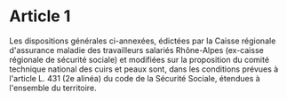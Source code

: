 # Article 1

Les dispositions générales ci-annexées, édictées par la Caisse régionale d'assurance maladie des travailleurs salariés Rhône-Alpes (ex-caisse régionale de sécurité sociale) et modifiées sur la proposition du comité technique national des cuirs et peaux sont, dans les conditions prévues à l'article L. 431 (2e alinéa) du code de la Sécurité Sociale, étendues à l'ensemble du territoire.
